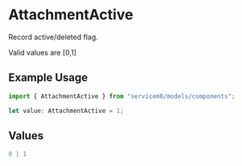 # AttachmentActive

Record active/deleted flag. 

Valid values are [0,1]

## Example Usage

```typescript
import { AttachmentActive } from "servicem8/models/components";

let value: AttachmentActive = 1;
```

## Values

```typescript
0 | 1
```